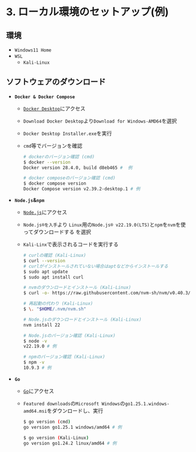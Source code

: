 # 3. ローカル環境のセットアップ(例)

## 環境

- `Windows11 Home`
- `WSL`
  - `Kali-Linux`

## ソフトウェアのダウンロード

- **`Docker & Docker Compose`**
  - [`Docker Desktop`](https://www.docker.com/products/docker-desktop/)にアクセス
  - `Download Docker Desktop`より`Download for Windows-AMD64`を選択
  - `Docker Desktop Installer.exe`を実行
  - `cmd`等でバージョンを確認

    ```bash
    # dockerのバージョン確認 (cmd)
    $ docker --version
    Docker version 28.4.0, build d8eb465 #  例
    
    # docker composeのバージョン確認 (cmd)
    $ docker compose version
    Docker Compose version v2.39.2-desktop.1 # 例
    ```

- **`Node.js`&`npm`**
  - [`Node.js`](https://nodejs.org/)にアクセス
  - `Node.js®を入手`より `Linux`用の`Node.js® v22.19.0(LTS)`と`npm`を`nvm`を使ってダウンロードする を選択
  - `Kali-Linx`で表示されるコードを実行する

    ```bash
    # curlの確認 (Kali-Linux)
    $ curl --version
    # curlがインストールされていない場合はaptなどからインストールする
    $ sudo apt update
    $ sudo apt install curl

    # nvmのダウンロードとインストール (Kali-Linux)
    $ curl -o- https://raw.githubusercontent.com/nvm-sh/nvm/v0.40.3/install.sh | bash

    # 再起動の代わり (Kali-Linux)
    $ \. "$HOME/.nvm/nvm.sh"

    # Node.jsのダウンロードとインストール (Kali-Linux)
    nvm install 22

    # Node.jsのバージョン確認 (Kali-Linux)
    $ node -v
    v22.19.0 # 例

    # npmのバージョン確認 (Kali-Linux)
    $ npm -v
    10.9.3 # 例
    ```

- **`Go`**
  - [`Go`](https://golang.org/dl/)にアクセス
  - `Featured downloads`の`Microsoft Windows`の`go1.25.1.windows-amd64.msi`をダウンロードし、実行

    ```bash
    $ go version (cmd)
    go version go1.25.1 windows/amd64 # 例

    $ go version (Kali-Linux)
    go version go1.24.2 linux/amd64 # 例
    ```
